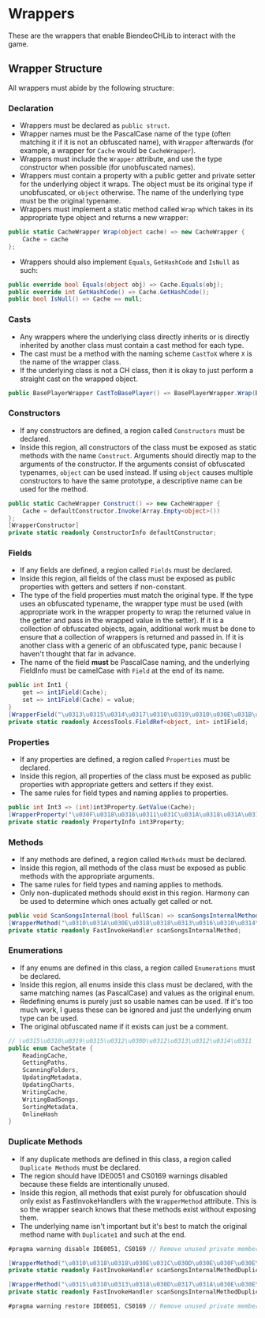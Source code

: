 ﻿# Wrappers
These are the wrappers that enable BiendeoCHLib to interact with the game.

## Wrapper Structure
All wrappers must abide by the following structure:

### Declaration
- Wrappers must be declared as `public struct`.
- Wrapper names must be the PascalCase name of the type (often matching it if it is not an obfuscated name), with `Wrapper` afterwards (for example, a wrapper for `Cache` would be `CacheWrapper`).
- Wrappers must include the `Wrapper` attribute, and use the type constructor when possible (for unobfuscated names).
- Wrappers must contain a property with a public getter and private setter for the underlying object it wraps. The object must be its original type if unobfuscated, or `object` otherwise. The name of the underlying type must be the original typename.
- Wrappers must implement a static method called `Wrap` which takes in its appropriate type object and returns a new wrapper:
```cs
public static CacheWrapper Wrap(object cache) => new CacheWrapper {
	Cache = cache
};
```
- Wrappers should also implement `Equals`, `GetHashCode` and `IsNull` as such:
```cs
public override bool Equals(object obj) => Cache.Equals(obj);
public override int GetHashCode() => Cache.GetHashCode();
public bool IsNull() => Cache == null;
```

### Casts
- Any wrappers where the underlying class directly inherits or is directly inherited by another class must contain a cast method for each type.
- The cast must be a method with the naming scheme `CastToX` where `X` is the name of the wrapper class.
- If the underlying class is not a CH class, then it is okay to just perform a straight cast on the wrapped object.
```cs
public BasePlayerWrapper CastToBasePlayer() => BasePlayerWrapper.Wrap(BaseGuitarPlayer);
```

### Constructors
- If any constructors are defined, a region called `Constructors` must be declared.
- Inside this region, all constructors of the class must be exposed as static methods with the name `Construct`. Arguments should directly map to the arguments of the constructor. If the arguments consist of obfuscated typenames, `object` can be used instead. If using `object` causes multiple constructors to have the same prototype, a descriptive name can be used for the method.
```cs
public static CacheWrapper Construct() => new CacheWrapper {
	Cache = defaultConstructor.Invoke(Array.Empty<object>())
};
[WrapperConstructor]
private static readonly ConstructorInfo defaultConstructor;
```

### Fields
- If any fields are defined, a region called `Fields` must be declared.
- Inside this region, all fields of the class must be exposed as public properties with getters and setters if non-constant.
- The type of the field properties must match the original type. If the type uses an obfuscated typename, the wrapper type must be used (with appropriate work in the wrapper property to wrap the returned value in the getter and pass in the wrapped value in the setter). If it is a collection of obfuscated objects, again, additional work must be done to ensure that a collection of wrappers is returned and passed in. If it is another class with a generic of an obfuscated type, panic because I haven't thought that far in advance.
- The name of the field **must** be PascalCase naming, and the underlying FieldInfo must be camelCase with `Field` at the end of its name.
```cs
public int Int1 {
	get => int1Field(Cache);
	set => int1Field(Cache) = value;
}
[WrapperField("\u0313\u0315\u0314\u0317\u0310\u0319\u0310\u030E\u031B\u0317\u0314")]
private static readonly AccessTools.FieldRef<object, int> int1Field;
```

### Properties
- If any properties are defined, a region called `Properties` must be declared.
- Inside this region, all properties of the class must be exposed as public properties with appropriate getters and setters if they exist.
- The same rules for field types and naming applies to properties.
```cs
public int Int3 => (int)int3Property.GetValue(Cache);
[WrapperProperty("\u030F\u0318\u0316\u0311\u031C\u031A\u0318\u031A\u031C\u0319\u0317")]
private static readonly PropertyInfo int3Property;
```

### Methods
- If any methods are defined, a region called `Methods` must be declared.
- Inside this region, all methods of the class must be exposed as public methods with the appropriate arguments.
- The same rules for field types and naming applies to methods.
- Only non-duplicated methods should exist in this region. Harmony can be used to determine which ones actually get called or not.
```cs
public void ScanSongsInternal(bool fullScan) => scanSongsInternalMethod(Cache, fullScan);
[WrapperMethod("\u0310\u031A\u030E\u0318\u0318\u0313\u0316\u0310\u0314\u0318\u0312")]
private static readonly FastInvokeHandler scanSongsInternalMethod;
```

### Enumerations
- If any enums are defined in this class, a region called `Enumerations` must be declared.
- Inside this region, all enums inside this class must be declared, with the same matching names (as PascalCase) and values as the original enum.
- Redefining enums is purely just so usable names can be used. If it's too much work, I guess these can be ignored and just the underlying enum type can be used.
- The original obfuscated name if it exists can just be a comment.
```cs
// \u0315\u0310\u0319\u0315\u0312\u030D\u0312\u0313\u0312\u0314\u0311
public enum CacheState {
	ReadingCache,
	GettingPaths,
	ScanningFolders,
	UpdatingMetadata,
	UpdatingCharts,
	WritingCache,
	WritingBadSongs,
	SortingMetadata,
	OnlineHash
}
```

### Duplicate Methods
- If any duplicate methods are defined in this class, a region called `Duplicate Methods` must be declared.
- The region should have IDE0051 and CS0169 warnings disabled because these fields are intentionally unused.
- Inside this region, all methods that exist purely for obfuscation should only exist as FastInvokeHandlers with the `WrapperMethod` attribute. This is so the wrapper search knows that these methods exist without exposing them.
- The underlying name isn't important but it's best to match the original method name with `Duplicate1` and such at the end.
```cs
#pragma warning disable IDE0051, CS0169 // Remove unused private members

[WrapperMethod("\u0310\u0318\u0318\u030E\u031C\u030D\u030E\u030F\u030E\u030D\u0319")]
private static readonly FastInvokeHandler scanSongsInternalMethodDuplicate1;

[WrapperMethod("\u0315\u0310\u0313\u0318\u030D\u0317\u031A\u030E\u030E\u0314\u0317")]
private static readonly FastInvokeHandler scanSongsInternalMethodDuplicate2;

#pragma warning restore IDE0051, CS0169 // Remove unused private members
```

